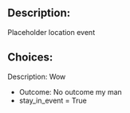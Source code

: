 ## Description:
Placeholder location event

## Choices:
Description: Wow
- Outcome: No outcome my man
- stay_in_event = True
